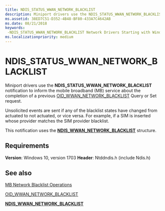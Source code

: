 ```yaml
---
title: NDIS_STATUS_WWAN_NETWORK_BLACKLIST
description: Miniport drivers use the NDIS_STATUS_WWAN_NETWORK_BLACKLIST notification to inform the mobile broadband (MB) service about the completion of a previous OID_WWAN_NETWORK_BLACKLIST Query or Set request.
ms.assetid: 38ED7C51-D352-4B48-BF80-433A7C4642AB
ms.date: 08/21/2018
keywords: 
 -NDIS_STATUS_WWAN_NETWORK_BLACKLIST Network Drivers Starting with Windows Vista
ms.localizationpriority: medium
---
```


# NDIS_STATUS_WWAN_NETWORK_BLACKLIST

Miniport drivers use the **NDIS_STATUS_WWAN_NETWORK_BLACKLIST** notification to inform the mobile broadband (MB) service about the completion of a previous [OID_WWAN_NETWORK_BLACKLIST](oid-wwan-network-blacklist.md) Query or Set request.

Unsolicited events are sent if any of the blacklist states have changed from actuated to not actuated, or vice versa. For example, if a SIM is inserted whose provider matches the SIM provider blacklist.

This notification uses the [**NDIS_WWAN_NETWORK_BLACKLIST**](/windows-hardware/drivers/ddi/ndiswwan/ns-ndiswwan-_ndis_wwan_network_blacklist) structure.

## Requirements

**Version**: Windows 10, version 1703
**Header**: Ntddndis.h (include Ndis.h)

## See also

[MB Network Blacklist Operations](./mb-network-blacklist-operations.md)

[OID_WWAN_NETWORK_BLACKLIST](oid-wwan-network-blacklist.md)

[**NDIS_WWAN_NETWORK_BLACKLIST**](/windows-hardware/drivers/ddi/ndiswwan/ns-ndiswwan-_ndis_wwan_network_blacklist)
